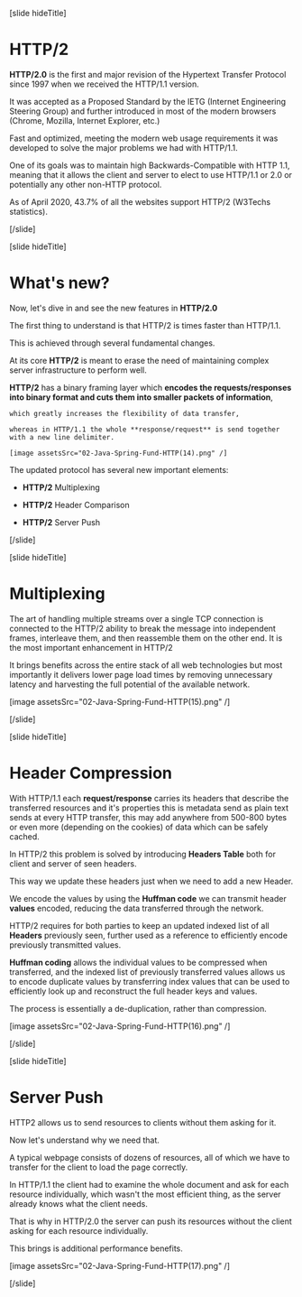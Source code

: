 [slide hideTitle]

# HTTP/2

**HTTP/2.0** is the first and major revision of the Hypertext Transfer Protocol since 1997 when we received the HTTP/1.1 version.

It was accepted as a Proposed Standard by the IETG (Internet Engineering Steering Group) and further introduced in most of the modern browsers (Chrome, Mozilla, Internet Explorer, etc.)

Fast and optimized, meeting the modern web usage requirements it was developed to solve the major problems we had with HTTP/1.1.

One of its goals was to maintain high Backwards-Compatible with HTTP 1.1, meaning that it allows the client and server to elect to use HTTP/1.1 or 2.0 or potentially any other non-HTTP protocol.

As of April 2020, 43.7% of all the websites support HTTP/2 (W3Techs statistics).

[/slide]

[slide hideTitle]

# What's new? 

Now, let's dive in and see the new features in **HTTP/2.0**

The first thing to understand is that HTTP/2 is times faster than HTTP/1.1.

This is achieved through several fundamental changes.

At its core **HTTP/2** is meant to erase the need of maintaining complex server infrastructure to perform well.

**HTTP/2** has a binary framing layer which **encodes the requests/responses into binary format and cuts them into smaller packets of information**, 

    which greatly increases the flexibility of data transfer, 

    whereas in HTTP/1.1 the whole **response/request** is send together with a new line delimiter.

    [image assetsSrc="02-Java-Spring-Fund-HTTP(14).png" /]


The updated protocol has several new important elements:

- **HTTP/2** Multiplexing

- **HTTP/2** Header Comparison

- **HTTP/2** Server Push

[/slide]

[slide hideTitle]

# Multiplexing

The art of handling multiple streams over a single TCP connection is connected to the HTTP/2 ability to break the message into independent frames, interleave them, and then reassemble them on the other end. It is the most important enhancement in HTTP/2

It brings benefits across the entire stack of all web technologies but most importantly it delivers lower page load times by removing unnecessary latency and harvesting the full potential of the available network.

[image assetsSrc="02-Java-Spring-Fund-HTTP(15).png" /]

[/slide]

[slide hideTitle]

# Header Compression

With HTTP/1.1 each **request/response** carries its headers that describe the transferred resources and it's properties this is metadata send as plain text sends at every HTTP transfer, this may add anywhere from 500-800 bytes or even more (depending on the cookies) of data which can be safely cached.

In HTTP/2 this problem is solved by introducing **Headers Table** both for client and server of seen headers.

This way we update these headers just when we need to add a new Header.

We encode the values by using the **Huffman code** we can transmit header **values** encoded, reducing the data transferred through the network.

HTTP/2 requires for both parties to keep an updated indexed list of all **Headers** previously seen, further used as a reference to efficiently encode previously transmitted values.

**Huffman coding** allows the individual values to be compressed when transferred, and the indexed list of previously transferred values allows us to encode duplicate values by transferring index values that can be used to efficiently look up and reconstruct the full header keys and values.

The process is essentially a de-duplication, rather than compression.

[image assetsSrc="02-Java-Spring-Fund-HTTP(16).png" /]

[/slide]

[slide hideTitle]

# Server Push

HTTP2 allows us to send resources to clients without them asking for it.

Now let's understand why we need that. 

A typical webpage consists of dozens of resources, all of which we have to transfer for the client to load the page correctly.

In HTTP/1.1 the client had to examine the whole document and ask for each resource individually, which wasn't the most efficient thing, as the server already knows what the client needs.

That is why in HTTP/2.0 the server can push its resources without the client asking for each resource individually. 

This brings is additional performance benefits.

[image assetsSrc="02-Java-Spring-Fund-HTTP(17).png" /]

[/slide]

